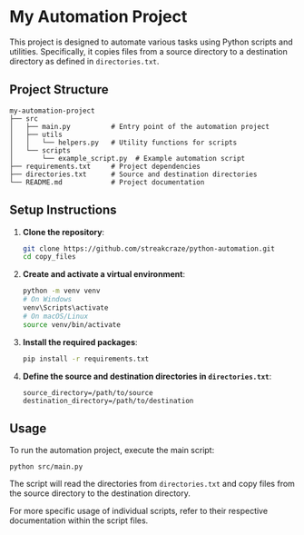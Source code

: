 # My Automation Project

This project is designed to automate various tasks using Python scripts and utilities. Specifically, it copies files from a source directory to a destination directory as defined in `directories.txt`.

## Project Structure

```
my-automation-project
├── src
│   ├── main.py          # Entry point of the automation project
│   ├── utils
│   │   └── helpers.py   # Utility functions for scripts
│   └── scripts
│       └── example_script.py  # Example automation script
├── requirements.txt     # Project dependencies
├── directories.txt      # Source and destination directories
└── README.md            # Project documentation
```

## Setup Instructions

1. **Clone the repository**:
   ```sh
   git clone https://github.com/streakcraze/python-automation.git
   cd copy_files
   ```

2. **Create and activate a virtual environment**:
   ```sh
   python -m venv venv
   # On Windows
   venv\Scripts\activate
   # On macOS/Linux
   source venv/bin/activate
   ```

3. **Install the required packages**:
   ```sh
   pip install -r requirements.txt
   ```

4. **Define the source and destination directories in `directories.txt`**:
   ```
   source_directory=/path/to/source
   destination_directory=/path/to/destination
   ```

## Usage

To run the automation project, execute the main script:
```
python src/main.py
```

The script will read the directories from `directories.txt` and copy files from the source directory to the destination directory.

For more specific usage of individual scripts, refer to their respective documentation within the script files.